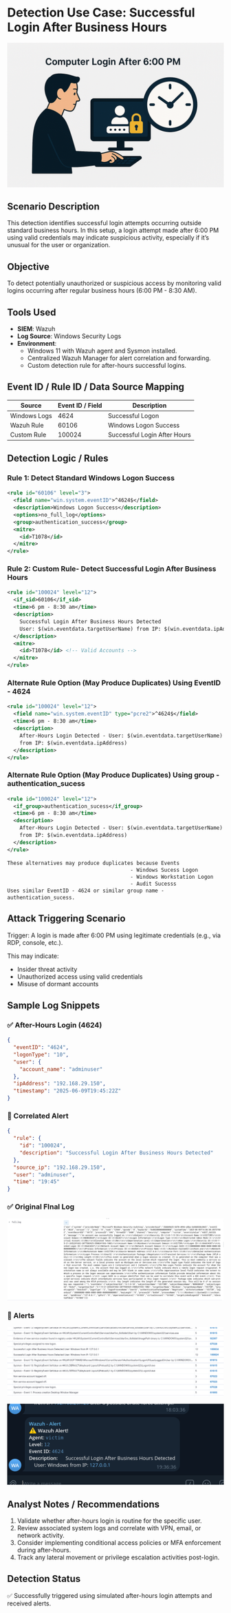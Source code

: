 # Detection Use Case: Successful Login After Business Hours
![](./assets/Buisness.png)

## Scenario Description
This detection identifies successful login attempts occurring outside standard business hours. In this setup, a login attempt made after 6:00 PM using valid credentials may indicate suspicious activity, especially if it’s unusual for the user or organization.

## Objective
To detect potentially unauthorized or suspicious access by monitoring valid logins occurring after regular business hours (6:00 PM - 8:30 AM).

## Tools Used
- **SIEM**: Wazuh  
- **Log Source**: Windows Security Logs  
- **Environment**:
  - Windows 11 with Wazuh agent and Sysmon installed.
  - Centralized Wazuh Manager for alert correlation and forwarding.
  - Custom detection rule for after-hours successful logins.

## Event ID / Rule ID / Data Source Mapping

| Source        | Event ID / Field              | Description                        |
|---------------|-------------------------------|------------------------------------|
| Windows Logs  | 4624                          | Successful Logon                   |
| Wazuh Rule    | 60106                         | Windows Logon Success              |
| Custom Rule   | 100024                        | Successful Login After Hours       |

## Detection Logic / Rules

### Rule 1: Detect Standard Windows Logon Success
```xml
<rule id="60106" level="3">
  <field name="win.system.eventID">^4624$</field>
  <description>Windows Logon Success</description>
  <options>no_full_log</options>
  <group>authentication_success</group>
  <mitre>
    <id>T1078</id>
  </mitre>
</rule>
```

### Rule 2: Custom Rule-  Detect Successful Login After Business Hours
```xml
<rule id="100024" level="12">
  <if_sid>60106</if_sid>
  <time>6 pm - 8:30 am</time>
  <description>
    Successful Login After Business Hours Detected
    User: $(win.eventdata.targetUserName) from IP: $(win.eventdata.ipAddress)
  </description>
  <mitre>
    <id>T1078</id> <!-- Valid Accounts -->
  </mitre>
</rule>
```

### Alternate Rule Option (May Produce Duplicates) Using EventID - 4624
```xml
<rule id="100024" level="12">
  <field name="win.system.eventID" type="pcre2">^4624$</field>
  <time>6 pm - 8:30 am</time>
  <description>
    After-Hours Login Detected - User: $(win.eventdata.targetUserName) 
    from IP: $(win.eventdata.ipAddress)
  </description>
</rule>
```
### Alternate Rule Option (May Produce Duplicates) Using group - authentication_sucess
```xml
<rule id="100024" level="12">
  <if_group>authentication_sucess</if_group>
  <time>6 pm - 8:30 am</time>
  <description>
    After-Hours Login Detected - User: $(win.eventdata.targetUserName) 
    from IP: $(win.eventdata.ipAddress)
  </description>
</rule>
```

```
These alternatives may produce duplicates because Events 
                                        - Windows Sucess Logon 
                                        - Windows Workstation Logon
                                        - Audit Sucesss
Uses similar EventID - 4624 or similar group name - authentication_sucess.
```
## Attack Triggering Scenario

Trigger: A login is made after 6:00 PM using legitimate credentials (e.g., via RDP, console, etc.).

This may indicate:
- Insider threat activity
- Unauthorized access using valid credentials
- Misuse of dormant accounts

## Sample Log Snippets

### ✅ After-Hours Login (4624)
```json
{
  "eventID": "4624",
  "logonType": "10",
  "user": {
    "account_name": "adminuser"
  },
  "ipAddress": "192.168.29.150",
  "timestamp": "2025-06-09T19:45:22Z"
}
```

### 🚨 Correlated Alert
```json
{
  "rule": {
    "id": "100024",
    "description": "Successful Login After Business Hours Detected"
  },
  "source_ip": "192.168.29.150",
  "user": "adminuser",
  "time": "19:45"
}
```

### ✅ Original FInal Log
![](./assets/Buisness_final_log.png)

### 🚨 Alerts 
![Wazuh - threat Hunting](./assets/Buisness_TH.png)


![Telegram](./assets/Buisness_telegram.png)


## Analyst Notes / Recommendations

1. Validate whether after-hours login is routine for the specific user.
2. Review associated system logs and correlate with VPN, email, or network activity.
3. Consider implementing conditional access policies or MFA enforcement during after-hours.
4. Track any lateral movement or privilege escalation activities post-login.

## Detection Status
✅ Successfully triggered using simulated after-hours login attempts and received alerts.
